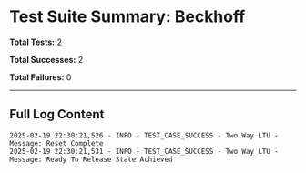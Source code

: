 # Test Suite Summary: Beckhoff

**Total Tests:** 2

**Total Successes:** 2

**Total Failures:** 0

---

## Full Log Content

```
2025-02-19 22:30:21,526 - INFO - TEST_CASE_SUCCESS - Two Way LTU - Message: Reset Complete
2025-02-19 22:30:21,531 - INFO - TEST_CASE_SUCCESS - Two Way LTU - Message: Ready To Release State Achieved
```

